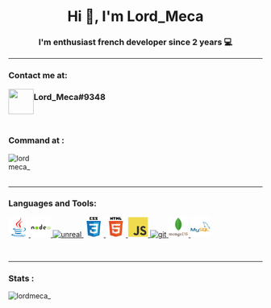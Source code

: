 <h1 align="center">Hi 👋, I'm Lord_Meca</h1>
<h3 align="center">I'm enthusiast french developer since 2 years 💻</h3>

<hr>
<h3 align="left">Contact me at:</h3>


<img align="left" src="https://cdn.discordapp.com/attachments/709864195360817272/1025689134783799306/discord_logo.png" height="50" width="50"/><h3>Lord_Meca#9348<h3>
<br/>



<h3 align="left">Command at :</h3>
<p align="left">
<a href="https://lord-meca.github.io/wsite/main.html" target="_BLANK">

<img align="left" src="https://cdn.discordapp.com/attachments/688034501175148602/1012847848083165254/colis_livraison.png" alt="lordmeca_" height="50" width="50"/></a>
</p>
<br/>
<br/>
<br/>
<hr>
<h3 align="left">Languages and Tools:</h3>

<p align="left"> <a href="https://www.java.com" target="_blank" rel="noreferrer"> <img src="https://raw.githubusercontent.com/devicons/devicon/master/icons/java/java-original.svg" alt="java" width="40" height="40"/> </a> <a href="https://nodejs.org" target="_blank" rel="noreferrer"> <img src="https://raw.githubusercontent.com/devicons/devicon/master/icons/nodejs/nodejs-original-wordmark.svg" alt="nodejs" width="40" height="40"/> </a> <a href="https://unrealengine.com/" target="_blank" rel="noreferrer"> <img src="https://raw.githubusercontent.com/kenangundogan/fontisto/036b7eca71aab1bef8e6a0518f7329f13ed62f6b/icons/svg/brand/unreal-engine.svg" alt="unreal" width="40" height="40"/> </a> <a href="https://www.w3schools.com/css/" target="_blank" rel="noreferrer"> <img src="https://raw.githubusercontent.com/devicons/devicon/master/icons/css3/css3-original-wordmark.svg" alt="css3" width="40" height="40"/> </a> <a href="https://www.w3.org/html/" target="_blank" rel="noreferrer"> <img src="https://raw.githubusercontent.com/devicons/devicon/master/icons/html5/html5-original-wordmark.svg" alt="html5" width="40" height="40"/> </a> <a href="https://developer.mozilla.org/en-US/docs/Web/JavaScript" target="_blank" rel="noreferrer"> <img src="https://raw.githubusercontent.com/devicons/devicon/master/icons/javascript/javascript-original.svg" alt="javascript" width="40" height="40"/> </a><a href="https://git-scm.com/" target="_blank" rel="noreferrer"> <img src="https://www.vectorlogo.zone/logos/git-scm/git-scm-icon.svg" alt="git" width="40" height="40"/> </a> <a href="https://www.mongodb.com/" target="_blank" rel="noreferrer"> <img src="https://raw.githubusercontent.com/devicons/devicon/master/icons/mongodb/mongodb-original-wordmark.svg" alt="mongodb" width="40" height="40"/> </a> <a href="https://www.mysql.com/" target="_blank" rel="noreferrer"> <img src="https://raw.githubusercontent.com/devicons/devicon/master/icons/mysql/mysql-original-wordmark.svg" alt="mysql" width="40" height="40"/> </a></p>
<br/>
<hr>
<h3 align="left">Stats :</h3>

<p><img align="left" src="https://github-readme-stats.vercel.app/api/top-langs?username=lord-meca&show_icons=true&locale=en&layout=compact" alt="lordmeca_" /></p>

